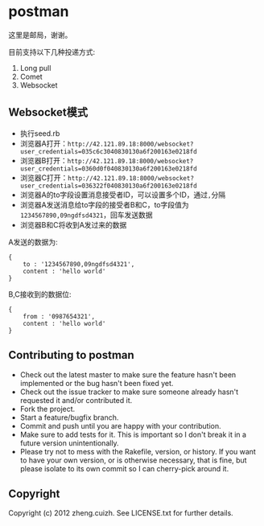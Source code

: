 # postman

这里是邮局，谢谢。

目前支持以下几种投递方式:

1. Long pull
2. Comet
3. Websocket

## Websocket模式

* 执行seed.rb
* 浏览器A打开：`http://42.121.89.18:8000/websocket?user_credentials=035c6c3040830130a6f200163e0218fd`
* 浏览器B打开：`http://42.121.89.18:8000/websocket?user_credentials=0360d0f040830130a6f200163e0218fd`
* 浏览器C打开：`http://42.121.89.18:8000/websocket?user_credentials=036322f040830130a6f200163e0218fd`
* 浏览器A的to字段设置消息接受者ID，可以设置多个ID，通过`,`分隔
* 浏览器A发送消息给to字段的接受者B和C，to字段值为`1234567890,09ngdfsd4321`，回车发送数据
* 浏览器B和C将收到A发过来的数据

A发送的数据为:

	{
		to : '1234567890,09ngdfsd4321', 
		content : 'hello world'
	}

B,C接收到的数据位:

	{
		from : '0987654321', 
		content : 'hello world'
	}

## Contributing to postman
 
* Check out the latest master to make sure the feature hasn't been implemented or the bug hasn't been fixed yet.
* Check out the issue tracker to make sure someone already hasn't requested it and/or contributed it.
* Fork the project.
* Start a feature/bugfix branch.
* Commit and push until you are happy with your contribution.
* Make sure to add tests for it. This is important so I don't break it in a future version unintentionally.
* Please try not to mess with the Rakefile, version, or history. If you want to have your own version, or is otherwise necessary, that is fine, but please isolate to its own commit so I can cherry-pick around it.

## Copyright

Copyright (c) 2012 zheng.cuizh. See LICENSE.txt for
further details.

